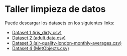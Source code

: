 # Taller limpieza de datos

Puede descargar los datasets en los siguientes links:

* [Dataset 1 (iris_dirty.csv)](https://drive.google.com/uc?export=download&id=1KHizBKULpP4oq4aJ_KUF47gY1UyVSvpm)
* [Dataset 2 (adult.data.csv)](https://drive.google.com/uc?export=download&id=1tAizJAyO_XoaTr88gAYe5Fp1E25fTzPU)
* [Dataset 3 (air-quality-london-monthly-averages.csv)](https://drive.google.com/uc?export=download&id=1-Yhnv36vQ6AlYMbcs7GO1Hu0qWT076_N)
* [Dataset 4 (MetObjects.csv)](https://drive.google.com/uc?export=download&id=17AA-Z6xOFd-cGBC4TeT3efnMu8W0stru)